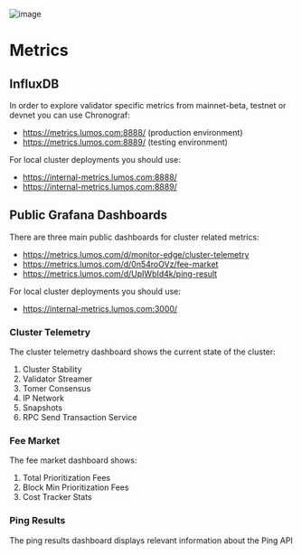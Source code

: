 ![image](https://user-images.githubusercontent.com/110216567/184346286-94e0b45f-19e9-4fc9-a1a3-2e50c6f12bf8.png)

# Metrics

## InfluxDB

In order to explore validator specific metrics from mainnet-beta, testnet or devnet you can use Chronograf:

* https://metrics.lumos.com:8888/ (production environment)
* https://metrics.lumos.com:8889/ (testing environment)

For local cluster deployments you should use:

* https://internal-metrics.lumos.com:8888/
* https://internal-metrics.lumos.com:8889/

## Public Grafana Dashboards

There are three main public dashboards for cluster related metrics:

* https://metrics.lumos.com/d/monitor-edge/cluster-telemetry
* https://metrics.lumos.com/d/0n54roOVz/fee-market
* https://metrics.lumos.com/d/UpIWbId4k/ping-result

For local cluster deployments you should use:

* https://internal-metrics.lumos.com:3000/

### Cluster Telemetry

The cluster telemetry dashboard shows the current state of the cluster:

1. Cluster Stability
2. Validator Streamer
3. Tomer Consensus
4. IP Network
5. Snapshots
6. RPC Send Transaction Service

### Fee Market

The fee market dashboard shows:

1. Total Prioritization Fees
2. Block Min Prioritization Fees
3. Cost Tracker Stats

### Ping Results

The ping results dashboard displays relevant information about the Ping API
